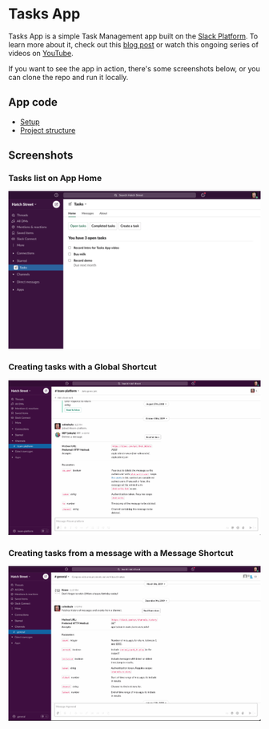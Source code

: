 # Tasks App

Tasks App is a simple Task Management app built on the [Slack Platform](https://api.slack.com). To learn more about it, check out this [blog post](https://slack.com/intl/en-ie/blog/developers/sharpen-development-skills-tasks-app) or watch this ongoing series of videos on [YouTube](https://youtube.com/playlist?list=PLWlXaxtQ7fUb0B4uNTKirvrQ0JOTCBFae).

If you want to see the app in action, there's some screenshots below, or you can clone the repo and run it locally.

## App code

- [Setup](./docs/setup.md)
- [Project structure](./docs/structure.md)

## Screenshots

### Tasks list on App Home
![Tasks list on App Home](./docs/images/tasks-home-screen.png)

### Creating tasks with a Global Shortcut
![Creating tasks with a global shortcut](./docs/images/tasks-shortcut.gif)

### Creating tasks from a message with a Message Shortcut
![Creating tasks from a message with a Message Shortcut](./docs/images/tasks-message-shortcut.gif)
